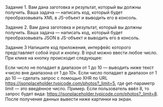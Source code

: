 Задание 1.
Вам дана заготовка и результат, который вы должны получить. Ваша задача — написать код, который будет преобразовывать XML в JS-объект и выводить его в консоль.

Задание 2.
Вам дана заготовка и результат, который вы должны получить. Ваша задача — написать код, который будет преобразовывать JSON в JS-объект и выводить его в консоль.

Задание 3
Напишите код приложения, интерфейс которого представляет собой input и кнопку. В input можно ввести любое число. При клике на кнопку происходит следующее:

Если число не попадает в диапазон от 1 до 10 — выводить ниже текст «число вне диапазона от 1 до 10».
Если число попадает в диапазон от 1 до 10 — сделать запрос c помощью XHR по URL https://jsonplaceholder.typicode.com/photos?_limit=5, где get-параметр limit — это введённое число.
Пример. Если пользователь ввёл 8, то запрос будет вида: https://jsonplaceholder.typicode.com/photos?_limit=8.
После получения данных вывести ниже картинки на экран.